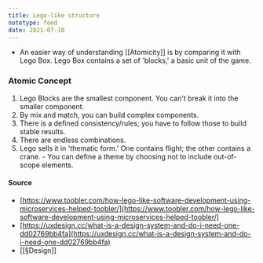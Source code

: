 ```yaml
---
title: Lego-like structure
notetype: feed
date: 2021-07-10
---
```


- An easier way of understanding [[Atomicity]] is by comparing it with Lego Box. Lego Box contains a set of 'blocks,' a basic unit of the game.

### Atomic Concept
1. Lego Blocks are the smallest component. You can't break it into the smaller component. 
2. By mix and match, you can build complex components. 
3. There is a defined consistency/rules; you have to follow those to build stable results. 
4. There are endless combinations. 
5. Lego sells it in 'thematic form.' One contains flight; the other contains a crane. - You can define a theme by choosing not to include out-of-scope elements. 

#### Source

- [https://www.toobler.com/how-lego-like-software-development-using-microservices-helped-toobler/](https://www.toobler.com/how-lego-like-software-development-using-microservices-helped-toobler/)
- [https://uxdesign.cc/what-is-a-design-system-and-do-i-need-one-dd02769bb4fa](https://uxdesign.cc/what-is-a-design-system-and-do-i-need-one-dd02769bb4fa)
- [[§Design]]